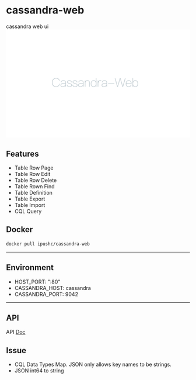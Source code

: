 # cassandra-web
cassandra web ui
![index](index.png)

## Features
* Table Row Page
* Table Row Edit
* Table Row Delete
* Table Rown Find
* Table Definition
* Table Export
* Table Import
* CQL Query

## Docker

```sh
docker pull ipushc/cassandra-web
```

----

## Environment

* HOST_PORT: ":80"
* CASSANDRA_HOST: cassandra
* CASSANDRA_PORT: 9042

----

## API

API [Doc](./Doc.md)

## Issue

* CQL Data Types Map. JSON only allows key names to be strings.
* JSON int64 to string